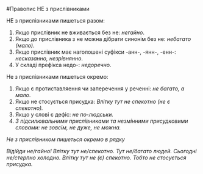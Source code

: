 #Правопис НЕ з прислiвниками


<span class="p1">НЕ з прислiвниками пишеться разом:</span>
1. Якщо прислiвник не вживається без не: <i>негайно</i>.
2. Якщо до прислiвника з не можна дiбрати синонiм без не: <i>небагато (мало)</i>.
3. Якщо прислiвник має наголошенi суфiкси <span class="p1">-анн-, -янн-, -енн-</span>: <i>несказанно, незрiвнянно</i>.
4. У складi префiкса <span class="p1">недо-</span>: <i>недоречно</i>.


<span class="p1">Не з прислiвниками пишеться окремо:</span>
1. Якщо є протиставляення чи заперечення у реченнi: <i>не багато, а мало</i>.
2. Якщо не стосується присудка: <i>Влiтку тут не спекотно (не є спекотно).</i>
3. Якщо у словi є дефiс: <i>не по-людськи<i>.
4. З пiдсилювальними прислiвниками та незмiнними присудковими словами: <i>не зовсiм, не дуже, не можна.</i>
 

<quiz> 
    <question>
       <p>Не з прислівником пишеться окремо в рядку</p>
           <answer>Відійди не/гайно!</answer>
           <answer correct>Влітку тут не/спекотно.</answer>
           <answer>Тут не/багато людей.</answer>
           <answer>Сьогодні не/стерпно холодно.</answer>
      <explanation>
Влітку тут не (є) спекотно. Тобто не стосується присудка.
 </explanation>
    </question>
</quiz> 
